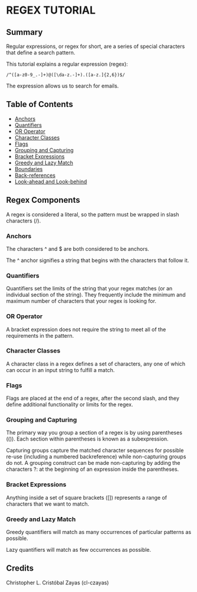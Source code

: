 # REGEX TUTORIAL



## Summary
Regular expressions, or regex for short, are a series of special characters that define a search pattern.

This tutorial explains a regular expression (regex): 

```
/^([a-z0-9_.-]+)@([\da-z.-]+).([a-z.]{2,6})$/ 
```

The expression allows us to search for emails.

## Table of Contents

- [Anchors](#anchors)
- [Quantifiers](#quantifiers)
- [OR Operator](#or-operator)
- [Character Classes](#character-classes)
- [Flags](#flags)
- [Grouping and Capturing](#grouping-and-capturing)
- [Bracket Expressions](#bracket-expressions)
- [Greedy and Lazy Match](#greedy-and-lazy-match)
- [Boundaries](#boundaries)
- [Back-references](#back-references)
- [Look-ahead and Look-behind](#look-ahead-and-look-behind)

## Regex Components
A regex is considered a literal, so the pattern must be wrapped in slash characters (/).

### Anchors
The characters ^ and $ are both considered to be anchors.

The ^ anchor signifies a string that begins with the characters that follow it.

### Quantifiers
Quantifiers set the limits of the string that your regex matches (or an individual section of the string). They frequently include the minimum and maximum number of characters that your regex is looking for.

### OR Operator
A bracket expression does not require the string to meet all of the requirements in the pattern.

### Character Classes
A character class in a regex defines a set of characters, any one of which can occur in an input string to fulfill a match.

### Flags
Flags are placed at the end of a regex, after the second slash, and they define additional functionality or limits for the regex.

### Grouping and Capturing
The primary way you group a section of a regex is by using parentheses (()). Each section within parentheses is known as a subexpression.

Capturing groups capture the matched character sequences for possible re-use (including a numbered backreference) while non-capturing groups do not. A grouping construct can be made non-capturing by adding the characters ?: at the beginning of an expression inside the parentheses.

### Bracket Expressions
Anything inside a set of square brackets ([]) represents a range of characters that we want to match.

### Greedy and Lazy Match
Greedy quantifiers will match as many occurrences of particular patterns as possible. 

Lazy quantifiers will match as few occurrences as possible.

## Credits
Christopher L. Cristóbal Zayas (cl-czayas)